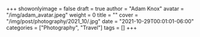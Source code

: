 +++
showonlyimage = false
draft = true
author = "Adam Knox"
avatar = "/img/adam_avatar.jpeg"
weight = 0
title = ""
cover = "/img/post/photography/2021_10/.jpg"
date = "2021-10-29T00:01:01-06:00"
categories = ["Photography", "Travel"]
tags = []
+++
<!--more-->
